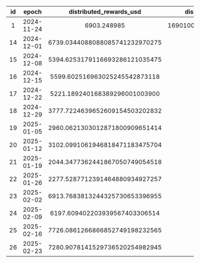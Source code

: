 |  id |   epoch    |    distributed_rewards_usd     |    distributed_tokens   |       remaining_pool_usd       |       fees_collected_usd       | total_active_votes | reward_token | eth_block_number |   tokens_per_vote    |         usd_per_vote        | volume |
| :-: | :--------: | :----------------------------: | :---------------------: | :----------------------------: | :----------------------------: | :----------------: | :----------: | :--------------: | :------------------: | :-------------------------: | :----: |
|  1  | 2024-11-24 |          6903.248985           | 16901000000000000000000 |       7640.782955423125        |              None              |       12963        |     seed     |     21259402     | 1303787703463704389  |    0.53253482874334644758   |        |
|  14 | 2024-12-01 | 6739.0344088088085741232970275 |         7055240         | 6739.0344088088085741232970275 | 25016.939409404966349628260239 |       12955        |    cbbtc     |     7186345      | 544.5959089154766499 | 0.5201879126830419586355305 |        |
|  15 | 2024-12-08 | 5394.6253179116693286121035475 |         5517964         | 5394.6253179116693286121035475 | 17358.069544347986070432471719 |       13953        |    cbbtc     |     7233198      | 395.4679280441482119 | 0.3866283464424617880464490 |        |
|  16 | 2024-12-15 | 5599.602516963025245542873118  |         5604467         | 5599.602516963025245542873118  | 24876.770211490204982029897238 |       14032        |    cbbtc     |     7280456      | 399.4061431014823261 |  0.399059472417547409174948 |        |
|  17 | 2024-12-22 | 5221.189240168389296001003900  |         5155041         | 5221.189240168389296001003900  | 20754.754128744657199110577212 |       14036        |    cbbtc     |     7328007      | 367.2727985180963237 |  0.371985554300968174408735 |        |
|  18 | 2024-12-29 | 3777.7224639652609154503202832 |         3929918         | 3777.7224639652609154503202832 |   10003.9529475519965781413    |       14055        |    cbbtc     |     7375381      | 279.6099608680184988 | 0.2687813919576848748096991 |        |
|  19 | 2025-01-05 | 2960.0621303012871800909651414 |         3105334         | 2960.0621303012871800909651414 |    9181.7219855884861917069    |       14055        |    cbbtc     |     7422835      | 220.9415866239772323 | 0.2106056300463384688787595 |        |
|  20 | 2025-01-12 | 3102.0991061946818471183475704 |         3221232         | 3102.0991061946818471183475704 |   13903.4403518060422034817    |       14055        |    cbbtc     |     7471587      | 229.1876200640341515 | 0.2207114269793441371126537 |        |
|  21 | 2025-01-19 | 2044.3477362441867050749054518 |         2060032         | 2044.3477362441867050749054518 |    4228.2701412586781272777    |       14055        |    cbbtc     |     7521789      | 146.5693347563144788 | 0.1454534141760360515883960 |        |
|  22 | 2025-01-26 | 2277.5287712391464880934927257 |         2194755         | 2277.5287712391464880934927257 |   10760.1848838604554476232    |       14062        |    cbbtc     |     7571120      | 156.0770160716825487 | 0.1619633602075911312824273 |        |
|  23 | 2025-02-02 | 6913.7683813244325730653396955 |         6744180         | 6913.7683813244325730653396955 |   49500.0342488987942487308    |       14069        |    cbbtc     |     7620617      | 479.3645603809794584 | 0.4914186069602980007865051 |        |
|  24 | 2025-02-09 | 6197.609402203939567403306514  |         6350135         | 6197.609402203939567403306514  |   23491.9303846433424074626    |       14069        |    cbbtc     |     7668776      | 451.3565285379202502 |  0.440515274874116111123982 |        |
|  25 | 2025-02-16 | 7726.0861266866852749198232565 |         7961706         | 7726.0861266866852749198232565 |   39662.4122192975613532986    |       14089        |    cbbtc     |     7716248      | 565.1008588260344950 | 0.5483771826734818138206986 |        |
|  26 | 2025-02-23 | 7280.9078141529736520254982945 |         7548773         | 7280.9078141529736520254982945 |   29295.9835783682658391336    |       14159        |    cbbtc     |     7765109      | 533.1430892012147751 | 0.5142247202594091144872871 |        |
